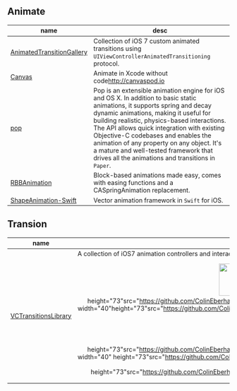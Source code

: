 ## Animate

 name | desc |
------|------|
[AnimatedTransitionGallery](https://github.com/shu223/AnimatedTransitionGallery) | Collection of iOS 7 custom animated transitions using `UIViewControllerAnimatedTransitioning` protocol.
[Canvas](https://github.com/CanvasPod/Canvas) | Animate in Xcode without code<http://canvaspod.io>
[pop](https://github.com/facebook/pop) | Pop is an extensible animation engine for iOS and OS X. In addition to basic static animations, it supports spring and decay dynamic animations, making it useful for building realistic, physics-based interactions. The API allows quick integration with existing Objective-C codebases and enables the animation of any property on any object. It's a mature and well-tested framework that drives all the animations and transitions in `Paper`.
[RBBAnimation](https://github.com/robb/RBBAnimation) | Block-based animations made easy, comes with easing functions and a CASpringAnimation replacement.
[ShapeAnimation-Swift](https://github.com/rhcad/ShapeAnimation-Swift) | Vector animation framework in `Swift` for iOS.

## Transion

 name | desc |
------|------|
[VCTransitionsLibrary](https://github.com/ColinEberhardt/VCTransitionsLibrary) | A collection of iOS7 animation controllers and interaction controllers, providing flip, fold and all kinds of other transitions.<p align='center'><img width="40" height="73" src="https://github.com/ColinEberhardt/VCTransitionsLibrary/raw/master/Screenshots/thumbnails/Flip/1.png"/><img width="40" height="73" src="https://github.com/ColinEberhardt/VCTransitionsLibrary/raw/master/Screenshots/thumbnails/Fold/2.png"/><img width="40" height="73" src="https://github.com/ColinEberhardt/VCTransitionsLibrary/raw/master/Screenshots/thumbnails/Crossfade/2.png"/><img width="40" height="73" src="https://github.com/ColinEberhardt/VCTransitionsLibrary/raw/master/Screenshots/thumbnails/Explode/2.png"/><img width="40" height="73"src="https://github.com/ColinEberhardt/VCTransitionsLibrary/raw/master/Screenshots/thumbnails/Turn/1a.png"/><img width="40"height="73"src="https://github.com/ColinEberhardt/VCTransitionsLibrary/raw/master/Screenshots/thumbnails/Cards/2.png"/><img width="40" height="73" src="https://github.com/ColinEberhardt/VCTransitionsLibrary/raw/master/Screenshots/thumbnails/NatGeo/2.png"/><img width="40" height="73"src="https://github.com/ColinEberhardt/VCTransitionsLibrary/raw/master/Screenshots/thumbnails/Portal/3.png"/><img width="40" height="73"src="https://github.com/ColinEberhardt/VCTransitionsLibrary/raw/master/Screenshots/thumbnails/Cube/2.png"/><img width="40" height="73"src="https://github.com/ColinEberhardt/VCTransitionsLibrary/raw/master/Screenshots/thumbnails/Pan/pan_2.png"/></p>
